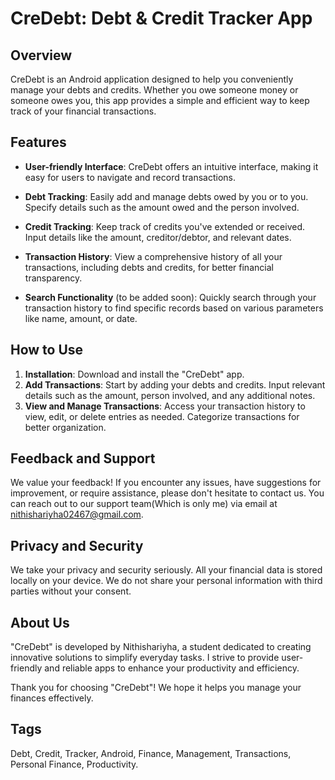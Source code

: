 # CreDebt: Debt & Credit Tracker App

## Overview
CreDebt is an Android application designed to help you conveniently manage your debts and credits. Whether you owe someone money or someone owes you, this app provides a simple and efficient way to keep track of your financial transactions.

## Features
- **User-friendly Interface**: CreDebt offers an intuitive interface, making it easy for users to navigate and record transactions.
  
- **Debt Tracking**: Easily add and manage debts owed by you or to you. Specify details such as the amount owed and the person involved.

- **Credit Tracking**: Keep track of credits you've extended or received. Input details like the amount, creditor/debtor, and relevant dates.

- **Transaction History**: View a comprehensive history of all your transactions, including debts and credits, for better financial transparency.

- **Search Functionality** (to be added soon): Quickly search through your transaction history to find specific records based on various parameters like name, amount, or date.

## How to Use
1. **Installation**: Download and install the "CreDebt" app.
2. **Add Transactions**: Start by adding your debts and credits. Input relevant details such as the amount, person involved, and any additional notes.
3. **View and Manage Transactions**: Access your transaction history to view, edit, or delete entries as needed. Categorize transactions for better organization.

## Feedback and Support
We value your feedback! If you encounter any issues, have suggestions for improvement, or require assistance, please don't hesitate to contact us. You can reach out to our support team(Which is only me) via email at nithishariyha02467@gmail.com.

## Privacy and Security
We take your privacy and security seriously. All your financial data is stored locally on your device. We do not share your personal information with third parties without your consent.

## About Us
"CreDebt" is developed by Nithishariyha, a student dedicated to creating innovative solutions to simplify everyday tasks. I strive to provide user-friendly and reliable apps to enhance your productivity and efficiency.

Thank you for choosing "CreDebt"! We hope it helps you manage your finances effectively.

## Tags
Debt, Credit, Tracker, Android, Finance, Management, Transactions, Personal Finance, Productivity.
